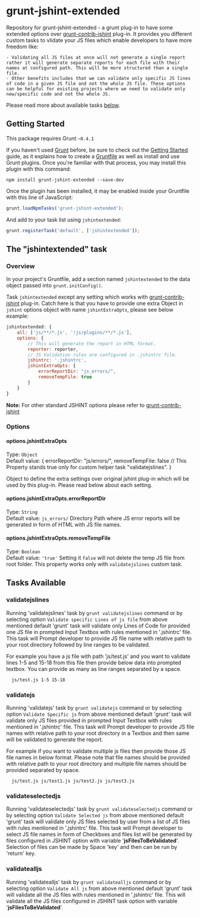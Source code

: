 # grunt-jshint-extended
Repository for grunt-jshint-extended - a grunt plug-in to have some extended options over [grunt-contrib-jshint](https://github.com/gruntjs/grunt-contrib-jshint) plug-in. It provides you different custom tasks to vlidate your JS files which enable developers to have more freedom like:

	- Validating all JS files at once will not generate a single report rather it will generate separate reports for each file with their names at configured path. This will be more structured than a single file.
	- Other benefits includes that we can validate only specific JS lines of code in a given JS file and not the whole JS file. These options can be helpful for existing projects where we need to validate only new/specific code and not the whole JS.

Please read more about available tasks <a href = "#user-content-tasks" >below</a>.
	
## Getting Started
This package requires Grunt `~0.4.1`

If you haven't used [Grunt](http://gruntjs.com/) before, be sure to check out the [Getting Started](http://gruntjs.com/getting-started) guide, as it explains how to create a [Gruntfile](http://gruntjs.com/sample-gruntfile) as well as install and use Grunt plugins. Once you're familiar with that process, you may install this plugin with this command:

```shell
npm install grunt-jshint-extended --save-dev
```

Once the plugin has been installed, it may be enabled inside your Gruntfile with this line of JavaScript:

```js
grunt.loadNpmTasks('grunt-jshint-extended');
```

And add to your task list using `jshintextended`:

```js
grunt.registerTask('default', ['jshintextended']);
```

## The "jshintextended" task

### Overview
In your project's Gruntfile, add a section named `jshintextended` to the data object passed into `grunt.initConfig()`.

Task `jshintextended` except any setting which works with [grunt-contrib-jshint](https://github.com/gruntjs/grunt-contrib-jshint) plug-in. Catch here is that you have to provide one extra Object in `jshint` options object with name `jshintExtraOpts`, please see below example:

```js
jshintextended: {
    all: ['js/**/*.js', '!js/plugins/**/*.js'],
    options: {
        // This will generate the report in HTML format.
        reporter: reporter,
        // JS Validation rules are configured in .jshintrc file.
        jshintrc: '.jshintrc',
        jshintExtraOpts: {
            errorReportDir: "js_errors/",
            removeTempFile: true
        }
    }
}
```
<b>Note:</b> For other standard JSHINT options please refer to [grunt-contrib-jshint](https://github.com/gruntjs/grunt-contrib-jshint)

### Options

#### options.jshintExtraOpts
Type: `Object` <br/>
Default value: {
	errorReportDir: "js/errors/",
    removeTempFile: false // This Property stands true only for custom helper task "validatejslines".
}

Object to define the extra settings over original jshint plug-in which will be used by this plug-in. Please read below about each setting.

#### options.jshintExtraOpts.errorReportDir
Type: `String` <br/>
Default value: `js_errors/`
Directory Path where JS error reports will be generated in form of HTML with JS file names.

#### options.jshintExtraOpts.removeTempFile
Type: `Boolean` <br/>
Default value: `'true'`
Setting it `false` will not delete the temp JS file from root folder. This property works only with `validatejslines` custom task.

## <div id="tasks">Tasks Available</div>

### validatejslines
Running 'validatejslines' task by `grunt validatejslines` command or by selecting option `Validate specific Lines of js file` from above mentioned default 'grunt' task will validate only Lines of Code for provided one JS file in prompted Input Textbox with rules mentioned in '.jshintrc' file. This task will Prompt developer to provide JS file name with relative path to your root directory followed by line ranges to be validated.

For example you have a js file with path 'js/test.js' and you want to validate lines 1-5 and 15-18 from this file then provide below data into prompted textbox. You can provide as many as line ranges separated by a space.

```shell
  js/test.js 1-5 15-18
```


### validatejs
Running 'validatejs' task by `grunt validatejs` command or by selecting option `Validate Specific js` from above mentioned default 'grunt' task will validate only JS files provided in prompted Input Textbox with rules mentioned in '.jshintrc' file. This task will Prompt developer to provide JS file names with relative path to your root directory in a Textbox and then same will be validated to generate the report.

For example if you want to validate multiple js files then provide those JS file names in below format. Please note that file names should be provided with relative path to your root directory and multiple file names should be provided separated by space.

```shell
  js/test.js js/test1.js js/test2.js js/test3.js
```


### validateselectedjs
Running 'validateselectedjs' task by `grunt validateselectedjs` command or by selecting option `Validate Selected js` from above mentioned default 'grunt' task will validate only JS files selected by user from a list of JS files with rules mentioned in '.jshintrc' file. This task will Prompt developer to select JS file names in form of Checkbxes and files list will be generated by files configured in JSHINT option with variable '<b>jsFilesToBeValidated</b>'. Selection of files can be made by Space 'key' and then can be run by 'return' key.


### validatealljs
Running 'validatealljs' task by `grunt validatealljs` command or by selecting option `Validate All js` from above mentioned default 'grunt' task will validate all the JS files with rules mentioned in '.jshintrc' file. This will validate all the JS files configured in JSHINT task option with variable '<b>jsFilesToBeValidated</b>'.